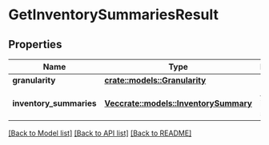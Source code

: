 # GetInventorySummariesResult

## Properties

Name | Type | Description | Notes
------------ | ------------- | ------------- | -------------
**granularity** | [**crate::models::Granularity**](Granularity.md) |  | 
**inventory_summaries** | [**Vec<crate::models::InventorySummary>**](InventorySummary.md) | A list of inventory summaries. | 

[[Back to Model list]](../README.md#documentation-for-models) [[Back to API list]](../README.md#documentation-for-api-endpoints) [[Back to README]](../README.md)


